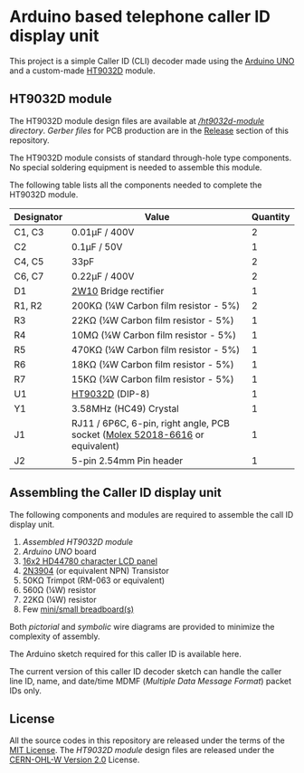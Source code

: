 # Arduino based telephone caller ID display unit

This project is a simple Caller ID (CLI) decoder made using the [Arduino UNO](https://www.arduino.cc/en/Main/ArduinoBoardUno) and a custom-made [HT9032D](https://www.holtek.com/documents/10179/116711/HT9032C_Dv170.pdf) module.

## HT9032D module

The HT9032D module design files are available at *[/ht9032d-module](https://github.com/dilshan/arduino-caller-id/ht9032d-module) directory*. *Gerber files* for PCB production are in the [Release](https://github.com/dilshan/arduino-caller-id/releases) section of this repository.

The HT9032D module consists of standard through-hole type components. No special soldering equipment is needed to assemble this module.

The following table lists all the components needed to complete the HT9032D module.

| Designator | Value                                                                                                                         | Quantity |
|------------|-------------------------------------------------------------------------------------------------------------------------------|----------|
| C1, C3     | 0.01μF / 400V                                                                                                                 | 2        |
| C2         | 0.1μF / 50V                                                                                                                   | 1        |
| C4, C5     | 33pF                                                                                                                          | 2        |
| C6, C7     | 0.22μF / 400V                                                                                                                 | 2        |
| D1         | [2W10](https://octopart.com/2w10g-e4%2F51-vishay-42173035) Bridge rectifier                                                   | 1        |
| R1, R2     | 200KΩ (¼W Carbon film resistor - 5%)                                                                                          | 2        |
| R3         | 22KΩ (¼W Carbon film resistor - 5%)                                                                                           | 1        |
| R4         | 10MΩ (¼W Carbon film resistor - 5%)                                                                                           | 1        |
| R5         | 470KΩ (¼W Carbon film resistor - 5%)                                                                                          | 1        |
| R6         | 18KΩ (¼W Carbon film resistor - 5%)                                                                                           | 1        |
| R7         | 15KΩ (¼W Carbon film resistor - 5%)                                                                                           | 1        |
| U1         | [HT9032D](https://octopart.com/ht9032d-holtek-20921619) (DIP-8)                                                               | 1        |
| Y1         | 3.58MHz (HC49) Crystal                                                                                                        | 1        |
| J1         | RJ11 / 6P6C, 6-pin, right angle, PCB socket ([Molex 52018-6616](https://octopart.com/52018-6616-molex-7664937) or equivalent) | 1        |
| J2         | 5-pin 2.54mm Pin header                                                                                                       | 1        |

## Assembling the Caller ID display unit

The following components and modules are required to assemble the call ID display unit.

1.  *Assembled HT9032D module*
2.  *Arduino UNO* board
3.  [16x2 HD44780 character LCD panel](https://www.adafruit.com/product/181)
4.  [2N3904](https://octopart.com/2n3904tf-on+semiconductor-84408862) (or equivalent NPN) Transistor
5.  50KΩ Trimpot (RM-063 or equivalent)
6.  560Ω (¼W) resistor
7.  22KΩ (¼W) resistor
8.  Few [mini/small breadboard(s)](https://www.adafruit.com/product/65)

Both *pictorial* and *symbolic* wire diagrams are provided to minimize the complexity of assembly.

The Arduino sketch required for this caller ID is available here.

The current version of this caller ID decoder sketch can handle the caller line ID, name, and date/time MDMF (*Multiple Data Message Format*) packet IDs only.

## License

All the source codes in this repository are released under the terms of the [MIT License](https://github.com/dilshan/arduino-caller-id/blob/main/LICENSE). The *HT9032D module* design files are released under the [CERN-OHL-W Version 2.0](https://ohwr.org/cern_ohl_w_v2.txt) License.

